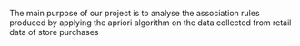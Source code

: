 The main purpose of our project is to analyse the association rules produced by applying the apriori algorithm on the data collected from retail data of store purchases
